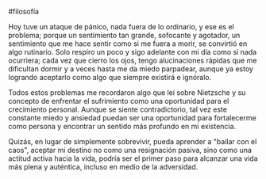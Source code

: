 #filosofía

Hoy tuve un ataque de pánico, nada fuera de lo ordinario, y ese es el problema; porque un sentimiento tan grande, sofocante y agotador, un sentimiento que me hace sentir como si me fuera a morir, se convirtió en algo rutinario. Solo respiro un poco y sigo adelante con mi día como si nada ocurriera; cada vez que cierro los ojos, tengo alucinaciones rápidas que me dificultan dormir  y a veces hasta me da miedo parpadear, aunque ya estoy logrando aceptarlo como algo que siempre existirá e ignóralo.

Todos estos problemas me recordaron algo que leí sobre Nietzsche y su concepto de enfrentar el sufrimiento como una oportunidad para el crecimiento personal. Aunque se siente contradictorio, tal vez este constante miedo y ansiedad puedan ser una oportunidad para fortalecerme como persona y encontrar un sentido más profundo en mi existencia.

Quizás, en lugar de simplemente sobrevivir, pueda aprender a "bailar con el caos", aceptar mi destino no como una resignación pasiva, sino como una actitud activa hacia la vida, podría ser el primer paso para alcanzar una vida más plena y auténtica, incluso en medio de la adversidad.

